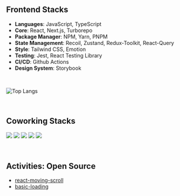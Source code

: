 
## Frontend Stacks

- **Languages**: JavaScript, TypeScript
- **Core**: React, Next.js, Turborepo
- **Package Manager**: NPM, Yarn, PNPM
- **State Management**: Recoil, Zustand, Redux-Toolkit, React-Query
- **Style**: Tailwind CSS, Emotion
- **Testing**: Jest, React Testing Library
- **CI/CD**: Github Actions
- **Design System**: Storybook

<br />

![Top Langs](https://github-readme-stats.vercel.app/api/top-langs/?username=kjindev&layout=compact)

<br />

## Coworking Stacks

<img src="https://img.shields.io/badge/Github-181717?style=flat-square&logo=GitHub&logoColor=white"/> <img src="https://img.shields.io/badge/Slack-4A154B?style=flat-square&logo=Slack&logoColor=white"/> <img src="https://img.shields.io/badge/Jira-0052CC?style=flat-square&logo=Jira&logoColor=white"/> <img src="https://img.shields.io/badge/Confluence-172B4D?style=flat-square&logo=Confluence&logoColor=white"/> <img src="https://img.shields.io/badge/Notion-000000?style=flat-square&logo=Notion&logoColor=white"/>

<br />

## Activities: Open Source 

- [react-moving-scroll](https://github.com/kjindev/react-moving-scroll)
- [basic-loading](https://github.com/kjindev/basic-loading)

